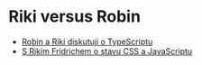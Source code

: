# Riki versus Robin

- [Robin a Riki diskutují o TypeScriptu](https://www.youtube.com/watch?v=RF_omznxWnI)
- [S Rikim Fridrichem o stavu CSS a JavaScriptu](https://www.youtube.com/watch?v=esls4v1ZOJ0)
